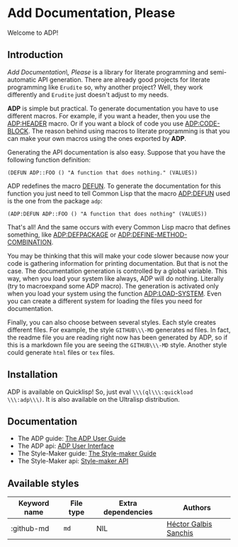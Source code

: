 # Add Documentation\, Please

Welcome to ADP\!

## Introduction

_Add Documentation\\\, Please_ is a library for literate programming and semi\-automatic API generation\. There are already good projects for literate programming like `Erudite` so\, why another project\? Well\, they work differently and `Erudite` just doesn\'t adjust to my needs\.

**ADP** is simple but practical\. To generate documentation you have to use different macros\. For example\, if you want a header\, then you use the [ADP\:HEADER](/docs/user-api.md#macro-header) macro\. Or if you want a block of code you use [ADP\:CODE\-BLOCK](/docs/user-api.md#macro-code-block)\. The reason behind using macros to literate programming is that you can make your own macros using the ones exported by **ADP**\.

Generating the API documentation is also easy\. Suppose that you have the following function definition\:

```Lisp
(DEFUN ADP::FOO () "A function that does nothing." (VALUES))
```

ADP redefines the macro [DEFUN](http://www.lispworks.com/reference/HyperSpec/Body/m_defun.htm)\. To generate the documentation for this function you just need to tell Common Lisp that the macro [ADP\:DEFUN](/docs/user-api.md#macro-defun) used is the one from the package `adp`\:

```Lisp
(ADP:DEFUN ADP::FOO () "A function that does nothing" (VALUES))
```

That\'s all\! And the same occurs with every Common Lisp macro that defines something\, like [ADP\:DEFPACKAGE](/docs/user-api.md#macro-defpackage) or [ADP\:DEFINE\-METHOD\-COMBINATION](/docs/user-api.md#macro-define-method-combination)\.

You may be thinking that this will make your code slower because now your code is gathering information for printing documentation\. But that is not the case\. The documentation generation is controlled by a global variable\. This way\, when you load your system like always\, ADP will do nothing\. Literally \(try to macroexpand some ADP macro\)\. The generation is activated only when you load your system using the function [ADP\:LOAD\-SYSTEM](/docs/user-api.md#function-load-system)\. Even you can create a different system for loading the files you need for documentation\.

Finally\, you can also choose between several styles\. Each style creates different files\. For example\, the style `GITHUB\\\-MD` generates `md` files\. In fact\, the readme file you are reading right now has been generated by ADP\, so if this is a markdown file you are seeing the `GITHUB\\\-MD` style\. Another style could generate `html` files or `tex` files\.

## Installation

ADP is available on Quicklisp\! So\, just eval `\\\(ql\\\:quickload \\\:adp\\\)`\. It is also available on the Ultralisp distribution\.

## Documentation

* The ADP guide\: [The ADP User Guide](/docs/user-guide.md#the-adp-user-guide)
* The ADP api\: [ADP User Interface](/docs/user-api.md#adp-user-interface)
* The Style\-Maker guide\: [The Style\-maker Guide](/docs/style-maker-guide.md#the-style-maker-guide)
* The Style\-Maker api\: [Style\-maker API](/docs/style-maker-api.md#style-maker-api)
## Available styles

| Keyword name | File type | Extra dependencies | Authors |
| --- | --- | --- | --- |
| \:github\-md | `md` | NIL | [Héctor Galbis Sanchis](https://github.com/Hectarea1996) |


